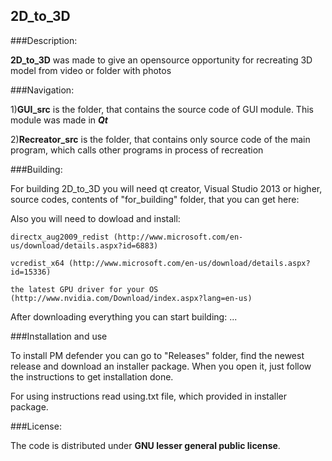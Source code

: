 ## 2D_to_3D

###Description:

**2D_to_3D** was made to give an opensource opportunity for recreating 3D model from video or folder with photos

###Navigation:

1)**GUI_src** is the folder, that contains the source code of GUI module. This module was made in ***Qt***

2)**Recreator_src** is the folder, that contains only source code of the main program, which calls other programs in process of recreation

###Building:

For building 2D_to_3D you will need qt creator, Visual Studio 2013 or higher, source codes, contents of "for_building" folder, that you can get here: 

Also you will need to dowload and install:

	directx_aug2009_redist (http://www.microsoft.com/en-us/download/details.aspx?id=6883)
	
	vcredist_x64 (http://www.microsoft.com/en-us/download/details.aspx?id=15336)
	
	the latest GPU driver for your OS (http://www.nvidia.com/Download/index.aspx?lang=en-us)
	
After downloading everything you can start building:
...

###Installation and use

To install PM defender you can go to "Releases" folder, find the newest release and download an installer package. When you open it, just follow the instructions to get installation done.

For using instructions read using.txt file, which provided in installer package.

###License:

The code is distributed under **GNU lesser general public license**.
